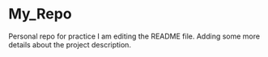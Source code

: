 # My_Repo
Personal repo for practice 
I am editing the README file. Adding some more details about the project description.

